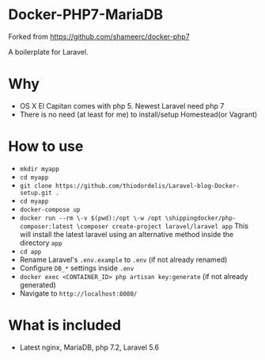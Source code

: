 # Docker-PHP7-MariaDB

Forked from https://github.com/shameerc/docker-php7

A boilerplate for Laravel.

# Why
* OS X El Capitan comes with php 5. Newest Laravel need php 7
* There is no need (at least for me) to install/setup Homestead(or Vagrant)

# How to use
* `mkdir myapp`
* `cd myapp`
* `git clone https://github.com/thiodordelis/Laravel-blog-Docker-setup.git .`
* `cd myapp`
* `docker-compose up`
* `docker run --rm \-v $(pwd):/opt \-w /opt \shippingdocker/php-composer:latest \composer create-project laravel/laravel app` This will install the latest laravel using an alternative method inside the directory `app`
* `cd app`
* Rename Laravel's `.env.example` to `.env` (if not already renamed)
* Configure `DB_*` settings inside `.env`
* `docker exec <CONTAINER_ID> php artisan key:generate` (if not already generated)
* Navigate to `http://localhost:8080/`

# What is included
* Latest nginx, MariaDB, php 7.2, Laravel 5.6
